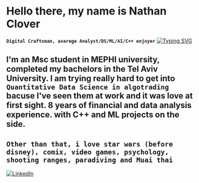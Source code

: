 # Hello there, my name is Nathan Clover

**`Digital Craftsman, avarege Analyst/DS/ML/AI/C++ enjoyer`** 
[![Typing SVG](https://readme-typing-svg.demolab.com/?lines=Msc+student+in+Macine+Learning;8+years+of+analysis+experience;avarege+Analyst/DS/ML/AI/C++_enjoyer;Digital+Craftsman)](https://git.io/typing-svg)


I'm an Msc student in MEPHI university,
completed my bachelors in the Tel Aviv University.
I am trying really hard to get into `Quantitative Data Science in algotrading` bacuse I've seen them at work and it was love at first sight.
8 years of financial and data analysis experience.
with C++ and ML projects on the side.
---
**`Other than that, i love star wars (before disney), comix, video games, psychology, shooting ranges, paradiving and Muai thai`**
---

<p align="left">
  <a href="https://www.linkedin.com/in/nathanc93/">
  <img alt="LinkedIn" title="My LinkedIn profile">
  
